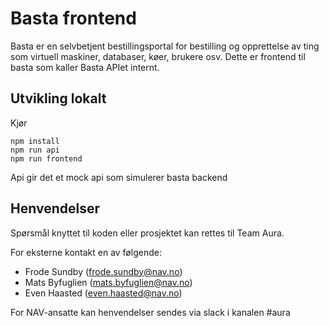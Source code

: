 # Basta frontend

Basta er en selvbetjent bestillingsportal for bestilling og opprettelse av ting som virtuell maskiner, databaser, køer, brukere osv.
Dette er frontend til basta som kaller Basta APIet internt.

## Utvikling lokalt

Kjør

```console
npm install
npm run api
npm run frontend
```

Api gir det et mock api som simulerer basta backend

## Henvendelser

Spørsmål knyttet til koden eller prosjektet kan rettes til Team Aura.

For eksterne kontakt en av følgende:

- Frode Sundby (frode.sundby@nav.no)
- Mats Byfuglien (mats.byfuglien@nav.no)
- Even Haasted (even.haasted@nav.no)

For NAV-ansatte kan henvendelser sendes via slack i kanalen #aura
